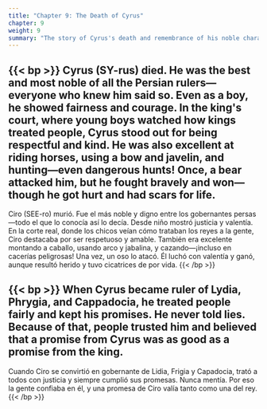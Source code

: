 ```yaml
---
title: "Chapter 9: The Death of Cyrus"
chapter: 9
weight: 9
summary: "The story of Cyrus's death and remembrance of his noble character."
---
```


{{< bp >}}
Cyrus (SY-rus) died. He was the best and most noble of all the Persian rulers—everyone who knew him said so. Even as a boy, he showed fairness and courage. In the king's court, where young boys watched how kings treated people, Cyrus stood out for being respectful and kind. He was also excellent at riding horses, using a bow and javelin, and hunting—even dangerous hunts! Once, a bear attacked him, but he fought bravely and won—though he got hurt and had scars for life.
---
Ciro (SEE-ro) murió. Fue el más noble y digno entre los gobernantes persas—todo el que lo conocía así lo decía. Desde niño mostró justicia y valentía. En la corte real, donde los chicos veían cómo trataban los reyes a la gente, Ciro destacaba por ser respetuoso y amable. También era excelente montando a caballo, usando arco y jabalina, y cazando—¡incluso en cacerías peligrosas! Una vez, un oso lo atacó. Él luchó con valentía y ganó, aunque resultó herido y tuvo cicatrices de por vida.
{{< /bp >}}

{{< bp >}}
When Cyrus became ruler of Lydia, Phrygia, and Cappadocia, he treated people fairly and kept his promises. He never told lies. Because of that, people trusted him and believed that a promise from Cyrus was as good as a promise from the king.
---
Cuando Ciro se convirtió en gobernante de Lidia, Frigia y Capadocia, trató a todos con justicia y siempre cumplió sus promesas. Nunca mentía. Por eso la gente confiaba en él, y una promesa de Ciro valía tanto como una del rey.
{{< /bp >}}
